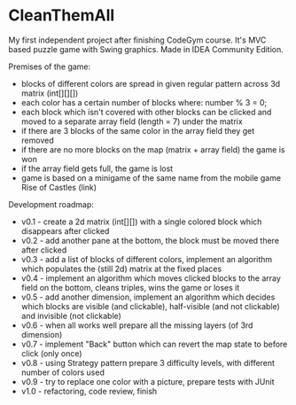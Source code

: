 # CleanThemAll
My first independent project after finishing CodeGym course. It's MVC based puzzle game with Swing graphics. Made in IDEA Community Edition.

Premises of the game:
- blocks of different colors are spread in given regular pattern across 3d matrix (int[][][])
- each color has a certain number of blocks where: number % 3 = 0;
- each block which isn't covered with other blocks can be clicked and moved to a separate array field (length = 7) under the matrix
- if there are 3 blocks of the same color in the array field they get removed
- if there are no more blocks on the map (matrix + array field) the game is won
- if the array field gets full, the game is lost
- game is based on a minigame of the same name from the mobile game Rise of Castles (link)

Development roadmap:
- v0.1 - create a 2d matrix (int[][]) with a single colored block which disappears after clicked
- v0.2 - add another pane at the bottom, the block must be moved there after clicked
- v0.3 - add a list of blocks of different colors, implement an algorithm which populates the (still 2d) matrix at the fixed places
- v0.4 - implement an algorithm which moves clicked blocks to the array field on the bottom, cleans triples, wins the game or loses it
- v0.5 - add another dimension, implement an algorithm which decides which blocks are visible (and clickable), half-visible (and not clickable) and invisible (not clickable)
- v0.6 - when all works well prepare all the missing layers (of 3rd dimension)
- v0.7 - implement "Back" button which can revert the map state to before click (only once)
- v0.8 - using Strategy pattern prepare 3 difficulty levels, with different number of colors used
- v0.9 - try to replace one color with a picture, prepare tests with JUnit
- v1.0 - refactoring, code review, finish
